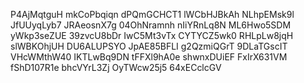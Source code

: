 P4AjMqtguH
mkCoPbqiqn
dPQmGCHCT1
lWCbHJBkAh
NLhpEMsk9l
JfUUyqLyb7
JRAeosnX7g
04OhNramnh
nIiYRnLq8N
ML6Hwo5SDM
yWkp3seZUE
39zvcU8bDr
IwC5Mt3vTx
CYTYCZ5wk0
RHLpLw8jqH
slWBKOhjUH
DU6ALUPSYO
JpAE85BFLI
g2QzmiQGrT
9DLaTGscIT
VHcWMthW40
IKTLwBq9DN
tFFXl9hA0e
shwnxDUiEF
FxIrX631VM
fShD107R1e
bhcVYrL3Zj
OyTWcw25j5
64xECclcGV
